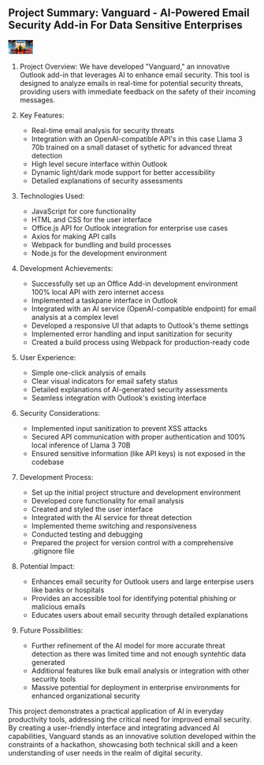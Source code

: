 ## Project Summary: Vanguard - AI-Powered Email Security Add-in For Data Sensitive Enterprises

<img
src="doc_data/vanguard_poster.jpeg"
  style="display: inline-block; margin: 0 auto; max-width: 50px">

1. Project Overview:
   We have developed "Vanguard," an innovative Outlook add-in that leverages AI to enhance email security. This tool is designed to analyze emails in real-time for potential security threats, providing users with immediate feedback on the safety of their incoming messages.

2. Key Features:
   - Real-time email analysis for security threats
   - Integration with an OpenAI-compatible API's in this case Llama 3 70b trained on a small dataset of sythetic for advanced threat detection
   - High level secure interface within Outlook
   - Dynamic light/dark mode support for better accessibility
   - Detailed explanations of security assessments

3. Technologies Used:
   - JavaScript for core functionality
   - HTML and CSS for the user interface
   - Office.js API for Outlook integration for enterprise use cases
   - Axios for making API calls
   - Webpack for bundling and build processes
   - Node.js for the development environment

4. Development Achievements:
   - Successfully set up an Office Add-in development environment 100% local API with zero internet access
   - Implemented a taskpane interface in Outlook
   - Integrated with an AI service (OpenAI-compatible endpoint) for email analysis at a complex level
   - Developed a responsive UI that adapts to Outlook's theme settings
   - Implemented error handling and input sanitization for security
   - Created a build process using Webpack for production-ready code

5. User Experience:
   - Simple one-click analysis of emails
   - Clear visual indicators for email safety status
   - Detailed explanations of AI-generated security assessments
   - Seamless integration with Outlook's existing interface

6. Security Considerations:
   - Implemented input sanitization to prevent XSS attacks
   - Secured API communication with proper authentication and 100% local inference of Llama 3 70B
   - Ensured sensitive information (like API keys) is not exposed in the codebase

7. Development Process:
   - Set up the initial project structure and development environment
   - Developed core functionality for email analysis
   - Created and styled the user interface
   - Integrated with the AI service for threat detection
   - Implemented theme switching and responsiveness
   - Conducted testing and debugging
   - Prepared the project for version control with a comprehensive .gitignore file

8. Potential Impact:
   - Enhances email security for Outlook users and large enterpise users like banks or hospitals
   - Provides an accessible tool for identifying potential phishing or malicious emails
   - Educates users about email security through detailed explanations

9. Future Possibilities:
   - Further refinement of the AI model for more accurate threat detection as there was limited time and not enough syntehtic data generated
   - Additional features like bulk email analysis or integration with other security tools
   - Massive potential for deployment in enterprise environments for enhanced organizational security

This project demonstrates a practical application of AI in everyday productivity tools, addressing the critical need for improved email security. By creating a user-friendly interface and integrating advanced AI capabilities, Vanguard stands as an innovative solution developed within the constraints of a hackathon, showcasing both technical skill and a keen understanding of user needs in the realm of digital security.
